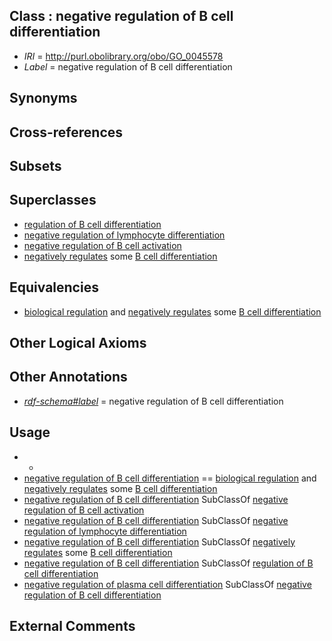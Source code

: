 
## Class : negative regulation of B cell differentiation

 * *IRI* = http://purl.obolibrary.org/obo/GO_0045578
 * *Label* = negative regulation of B cell differentiation

## Synonyms


## Cross-references


## Subsets


## Superclasses

 * [regulation of B cell differentiation](../../GO/77/GO_0045577.md)
 * [negative regulation of lymphocyte differentiation](../../GO/20/GO_0045620.md)
 * [negative regulation of B cell activation](../../GO/69/GO_0050869.md)
 * [negatively regulates](../../RO/12/RO_0002212.md) some [B cell differentiation](../../GO/83/GO_0030183.md)

## Equivalencies

 * [biological regulation](../../GO/07/GO_0065007.md) and [negatively regulates](../../RO/12/RO_0002212.md) some [B cell differentiation](../../GO/83/GO_0030183.md)

## Other Logical Axioms


## Other Annotations

 * *[rdf-schema#label](../../el/rdf-schema#label.md)* = negative regulation of B cell differentiation

## Usage

 * -
 * [negative regulation of B cell differentiation](../../GO/78/GO_0045578.md) == [biological regulation](../../GO/07/GO_0065007.md) and [negatively regulates](../../RO/12/RO_0002212.md) some [B cell differentiation](../../GO/83/GO_0030183.md)
 * [negative regulation of B cell differentiation](../../GO/78/GO_0045578.md) SubClassOf [negative regulation of B cell activation](../../GO/69/GO_0050869.md)
 * [negative regulation of B cell differentiation](../../GO/78/GO_0045578.md) SubClassOf [negative regulation of lymphocyte differentiation](../../GO/20/GO_0045620.md)
 * [negative regulation of B cell differentiation](../../GO/78/GO_0045578.md) SubClassOf [negatively regulates](../../RO/12/RO_0002212.md) some [B cell differentiation](../../GO/83/GO_0030183.md)
 * [negative regulation of B cell differentiation](../../GO/78/GO_0045578.md) SubClassOf [regulation of B cell differentiation](../../GO/77/GO_0045577.md)
 * [negative regulation of plasma cell differentiation](../../GO/99/GO_1900099.md) SubClassOf [negative regulation of B cell differentiation](../../GO/78/GO_0045578.md)

## External Comments

